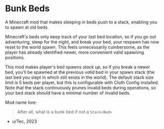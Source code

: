 # Bunk Beds

A Minecraft mod that makes sleeping in beds push to a stack, enabling you to spawn at old beds.

Minecraft's beds only keep track of your *last* bed location, so if you go out adventuring, sleep for the night, and break your bed, your respawn has now reset to the world spawn. This feels unnecessarily cumbersome, as the player has already identified newer, more convenient valid spawning positions. 

This mod makes player's bed spawns *stack up*, so if you break a newer bed, you'll be spawned at the previous *valid* bed in your spawn stack (the last bed you slept in which still exists in the world). The default stack size limit is 5 beds per player, but this is configurable with Cloth Config installed. Note that the stack continuously prunes invalid beds during operations, so your bed stack should have a minimal number of invalid beds.

Mod name lore:
> After all, what is a bunk bed if not a `Stack<Bed>`
- u/Tec, 2023
